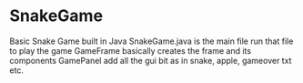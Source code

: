 # SnakeGame
Basic Snake Game built in Java 
SnakeGame.java is the main file run that file to play the game 
GameFrame basically creates the frame and its components 
GamePanel add all the gui bit as in snake, apple, gameover txt etc.
